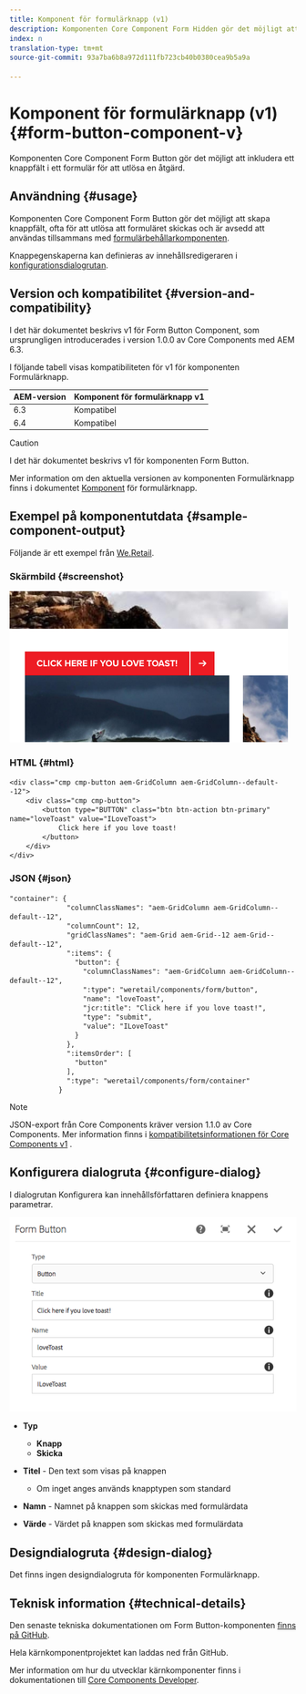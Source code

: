 ```yaml
---
title: Komponent för formulärknapp (v1)
description: Komponenten Core Component Form Hidden gör det möjligt att inkludera ett dolt fält i ett formulär.
index: n
translation-type: tm+mt
source-git-commit: 93a7ba6b8a972d111fb723cb40b0380cea9b5a9a

---
```



# Komponent för formulärknapp (v1) {#form-button-component-v}

Komponenten Core Component Form Button gör det möjligt att inkludera ett knappfält i ett formulär för att utlösa en åtgärd.

## Användning {#usage}

Komponenten Core Component Form Button gör det möjligt att skapa knappfält, ofta för att utlösa att formuläret skickas och är avsedd att användas tillsammans med [formulärbehållarkomponenten](form-container-v1.md).

Knappegenskaperna kan definieras av innehållsredigeraren i [konfigurationsdialogrutan](#configure-dialog).

## Version och kompatibilitet {#version-and-compatibility}

I det här dokumentet beskrivs v1 för Form Button Component, som ursprungligen introducerades i version 1.0.0 av Core Components med AEM 6.3.

I följande tabell visas kompatibiliteten för v1 för komponenten Formulärknapp.

| AEM-version | Komponent för formulärknapp v1 |
|--- |--- |
| 6.3 | Kompatibel |
| 6.4 | Kompatibel |

>[!CAUTION]
>
>I det här dokumentet beskrivs v1 för komponenten Form Button.
>
>Mer information om den aktuella versionen av komponenten Formulärknapp finns i dokumentet [Komponent](/help/components/forms/form-button.md) för formulärknapp.

## Exempel på komponentutdata {#sample-component-output}

Följande är ett exempel från [We.Retail](https://helpx.adobe.com/experience-manager/6-4/sites/developing/using/we-retail.html).

### Skärmbild {#screenshot}

![](/help/assets/chlimage_1-48.png)

### HTML {#html}

```
<div class="cmp cmp-button aem-GridColumn aem-GridColumn--default--12">
    <div class="cmp cmp-button">
        <button type="BUTTON" class="btn btn-action btn-primary" name="loveToast" value="ILoveToast">
            Click here if you love toast!
        </button>
    </div>
</div>
```

### JSON {#json}

```
"container": {
              "columnClassNames": "aem-GridColumn aem-GridColumn--default--12",
              "columnCount": 12,
              "gridClassNames": "aem-Grid aem-Grid--12 aem-Grid--default--12",
              ":items": {
                "button": {
                  "columnClassNames": "aem-GridColumn aem-GridColumn--default--12",
                  ":type": "weretail/components/form/button",
                  "name": "loveToast",
                  "jcr:title": "Click here if you love toast!",
                  "type": "submit",
                  "value": "ILoveToast"
                }
              },
              ":itemsOrder": [
                "button"
              ],
              ":type": "weretail/components/form/container"
            }
```

>[!NOTE]
>
>JSON-export från Core Components kräver version 1.1.0 av Core Components. Mer information finns i [kompatibilitetsinformationen för Core Components v1](/help/versions.md) .

## Konfigurera dialogruta {#configure-dialog}

I dialogrutan Konfigurera kan innehållsförfattaren definiera knappens parametrar.

![](/help/assets/chlimage_1-49.png)

* **Typ**
   * **Knapp**
   * **Skicka**

* **Titel** - Den text som visas på knappen
   * Om inget anges används knapptypen som standard

* **Namn** - Namnet på knappen som skickas med formulärdata
* **Värde** - Värdet på knappen som skickas med formulärdata

## Designdialogruta {#design-dialog}

Det finns ingen designdialogruta för komponenten Formulärknapp.

## Teknisk information {#technical-details}

Den senaste tekniska dokumentationen om Form Button-komponenten [finns på GitHub](https://github.com/adobe/aem-core-wcm-components/tree/master/content/src/content/jcr_root/apps/core/wcm/components/form/button/v1/button).

Hela kärnkomponentprojektet kan laddas ned från GitHub.

Mer information om hur du utvecklar kärnkomponenter finns i dokumentationen till [Core Components Developer](/help/developing/overview.md).

